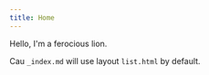 ```yaml
---
title: Home
---
```


Hello, I'm a ferocious lion.

Cau `_index.md` will use layout `list.html` by default.